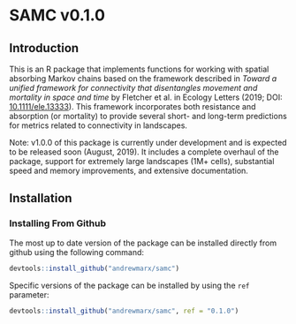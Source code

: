 # SAMC v0.1.0

## Introduction

This is an R package that implements functions for working with spatial absorbing Markov chains based on the framework described in *Toward a unified framework for connectivity that disentangles movement and mortality in space and time* by Fletcher et al. in Ecology Letters (2019; DOI: [10.1111/ele.13333](https://doi.org/10.1111/ele.13333)). This framework incorporates both resistance and absorption (or mortality) to provide several short- and long-term predictions for metrics related to connectivity in landscapes.

Note: v1.0.0 of this package is currently under development and is expected to be released soon (August, 2019). It includes a complete overhaul of the package, support for extremely large landscapes (1M+ cells), substantial speed and memory improvements, and extensive documentation.

## Installation

### Installing From Github

The most up to date version of the package can be installed directly from github using the following command:
```R
devtools::install_github("andrewmarx/samc")
```

Specific versions of the package can be installed by using the `ref` parameter:
```R
devtools::install_github("andrewmarx/samc", ref = "0.1.0")
```
